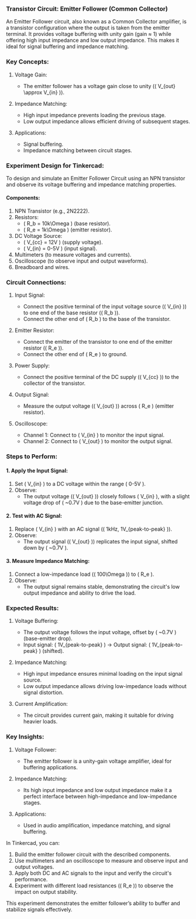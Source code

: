 ### Transistor Circuit: Emitter Follower (Common Collector)

An Emitter Follower circuit, also known as a Common Collector amplifier, is a transistor configuration where the output is taken from the emitter terminal. It provides voltage buffering with unity gain (gain ≈ 1) while offering high input impedance and low output impedance. This makes it ideal for signal buffering and impedance matching.

### Key Concepts:

1. Voltage Gain:
   - The emitter follower has a voltage gain close to unity (\( V_{out} \approx V_{in} \)).

2. Impedance Matching:
   - High input impedance prevents loading the previous stage.
   - Low output impedance allows efficient driving of subsequent stages.

3. Applications:
   - Signal buffering.
   - Impedance matching between circuit stages.

### Experiment Design for Tinkercad:

To design and simulate an Emitter Follower Circuit using an NPN transistor and observe its voltage buffering and impedance matching properties.

#### Components:
1. NPN Transistor (e.g., 2N2222).
2. Resistors:
   - \( R_b = 10k\Omega \) (base resistor).
   - \( R_e = 1k\Omega \) (emitter resistor).
3. DC Voltage Source:
   - \( V_{cc} = 12V \) (supply voltage).
   - \( V_{in} = 0-5V \) (input signal).
4. Multimeters (to measure voltages and currents).
5. Oscilloscope (to observe input and output waveforms).
6. Breadboard and wires.

### Circuit Connections:

1. Input Signal:
   - Connect the positive terminal of the input voltage source (\( V_{in} \)) to one end of the base resistor (\( R_b \)).
   - Connect the other end of \( R_b \) to the base of the transistor.

2. Emitter Resistor:
   - Connect the emitter of the transistor to one end of the emitter resistor (\( R_e \)).
   - Connect the other end of \( R_e \) to ground.

3. Power Supply:
   - Connect the positive terminal of the DC supply (\( V_{cc} \)) to the collector of the transistor.

4. Output Signal:
   - Measure the output voltage (\( V_{out} \)) across \( R_e \) (emitter resistor).

5. Oscilloscope:
   - Channel 1: Connect to \( V_{in} \) to monitor the input signal.
   - Channel 2: Connect to \( V_{out} \) to monitor the output signal.

### Steps to Perform:

#### 1. Apply the Input Signal:
1. Set \( V_{in} \) to a DC voltage within the range \( 0-5V \).
2. Observe:
   - The output voltage (\( V_{out} \)) closely follows \( V_{in} \), with a slight voltage drop of \( ~0.7V \) due to the base-emitter junction.

#### 2. Test with AC Signal:
1. Replace \( V_{in} \) with an AC signal (\( 1kHz, 1V_{peak-to-peak} \)).
2. Observe:
   - The output signal (\( V_{out} \)) replicates the input signal, shifted down by \( ~0.7V \).

#### 3. Measure Impedance Matching:
1. Connect a low-impedance load (\( 100\Omega \)) to \( R_e \).
2. Observe:
   - The output signal remains stable, demonstrating the circuit's low output impedance and ability to drive the load.

### Expected Results:

1. Voltage Buffering:
   - The output voltage follows the input voltage, offset by \( ~0.7V \) (base-emitter drop).
   - Input signal: \( 1V_{peak-to-peak} \) → Output signal: \( 1V_{peak-to-peak} \) (shifted).

2. Impedance Matching:
   - High input impedance ensures minimal loading on the input signal source.
   - Low output impedance allows driving low-impedance loads without signal distortion.

3. Current Amplification:
   - The circuit provides current gain, making it suitable for driving heavier loads.

### Key Insights:

1. Voltage Follower:
   - The emitter follower is a unity-gain voltage amplifier, ideal for buffering applications.

2. Impedance Matching:
   - Its high input impedance and low output impedance make it a perfect interface between high-impedance and low-impedance stages.

3. Applications:
   - Used in audio amplification, impedance matching, and signal buffering.

In Tinkercad, you can:
1. Build the emitter follower circuit with the described components.
2. Use multimeters and an oscilloscope to measure and observe input and output voltages.
3. Apply both DC and AC signals to the input and verify the circuit's performance.
4. Experiment with different load resistances (\( R_e \)) to observe the impact on output stability.

This experiment demonstrates the emitter follower’s ability to buffer and stabilize signals effectively.
